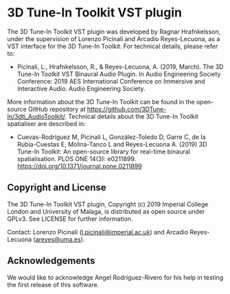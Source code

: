 # 3D Tune-In Toolkit VST plugin

The 3D Tune-In Toolkit VST plugin was developed by Ragnar Hrafnkelsson, under the supervision of Lorenzo Picinali and Arcadio Reyes-Lecuona, as a VST interface for the 3D Tune-In Toolkit. For technical details, please refer to:

* Picinali, L., Hrafnkelsson, R., & Reyes-Lecuona, A. (2019, March). The 3D Tune-In Toolkit VST Binaural Audio Plugin. In Audio Engineering Society Conference: 2019 AES International Conference on Immersive and Interactive Audio. Audio Engineering Society. 

More information about the 3D Tune-In Toolkit can be found in the open-source GitHub repository at https://github.com/3DTune-In/3dti_AudioToolkit/. Technical details about the 3D Tune-In Toolkit spatialiser are described in:

* Cuevas-Rodríguez M, Picinali L, González-Toledo D, Garre C, de la Rubia-Cuestas E, Molina-Tanco L and Reyes-Lecuona A. (2019) 3D Tune-In Toolkit: An open-source library for real-time binaural spatialisation. PLOS ONE 14(3): e0211899. https://doi.org/10.1371/journal.pone.0211899

## Copyright and License

The 3D Tune-In Toolkit VST plugin, Copyright (c) 2019 Imperial College London and University of Malaga, is distributed as open source under GPLv3. See LICENSE for further information.

Contact: Lorenzo Picinali (l.picinali@imperial.ac.uk) and Arcadio Reyes-Lecuona (areyes@uma.es).

## Acknowledgements

We would like to acknowledge Angel Rodríguez-Rivero for his help in testing the first release of this software. 

